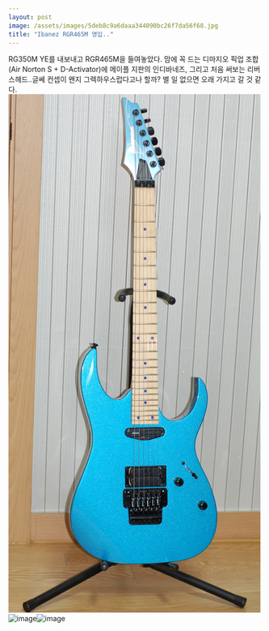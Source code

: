 ```yaml
---
layout: post
image: /assets/images/5deb8c9a6daaa344090bc26f7da56f68.jpg
title: "Ibanez RGR465M 영입.."
---
```


RG350M YE를 내보내고 RGR465M을 들여놓았다. 맘에 꼭 드는 디마지오 픽업 조합 (Air Norton S + D-Activator)에 메이플 지판의 인디바네즈, 그리고 처음 써보는 리버스헤드..글쎄 컨셉이 왠지 그렉하우스럽다고나 할까? 
별 일 없으면 오래 가지고 갈 것 같다. 
![image](/assets/images/5deb8c9a6daaa344090bc26f7da56f68.jpg)![image](5e31c9837677662c1801f9b5054c0dd8.jpg)![image](85bdeabf402a3f041535aa54b108bbe1.jpg)



